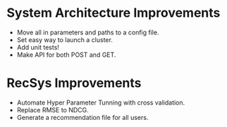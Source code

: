 # System Architecture Improvements

* Move all in parameters and paths to a config file.
* Set easy way to launch a cluster.
* Add unit tests!
* Make API for both POST and GET.

# RecSys Improvements

* Automate Hyper Parameter Tunning with cross validation.
* Replace RMSE to NDCG.
* Generate a recommendation file for all users.
